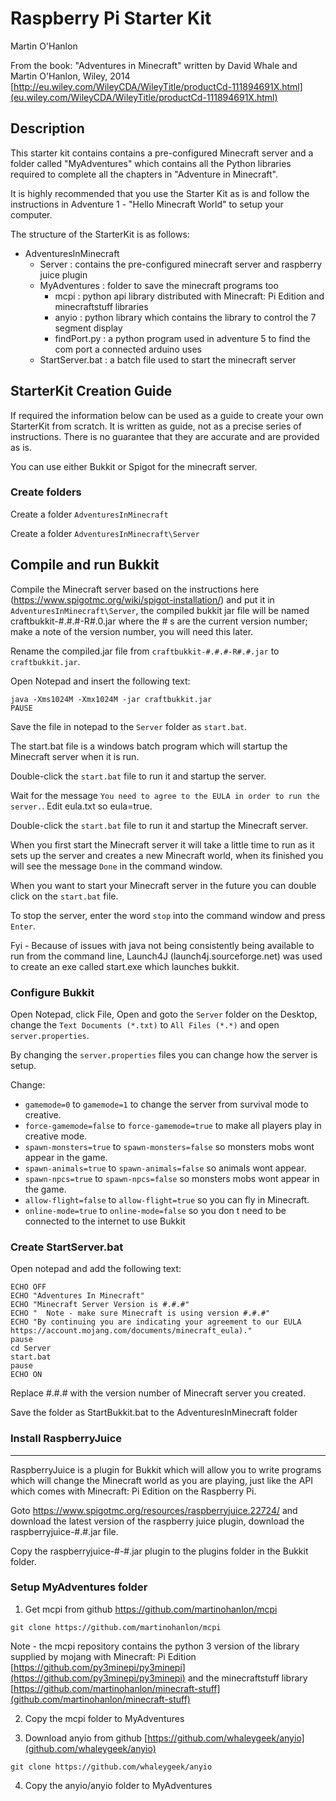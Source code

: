# Raspberry Pi Starter Kit

Martin O'Hanlon

From the book: "Adventures in Minecraft" written by David Whale and Martin O'Hanlon, Wiley, 2014
 [http://eu.wiley.com/WileyCDA/WileyTitle/productCd-111894691X.html](eu.wiley.com/WileyCDA/WileyTitle/productCd-111894691X.html)

## Description

This starter kit contains contains a pre-configured Minecraft server and a folder called "MyAdventures" which contains all the Python libraries required to complete all the chapters in "Adventure in Minecraft".

It is highly recommended that you use the Starter Kit as is and follow the instructions in Adventure 1 - "Hello Minecraft World" to setup your computer.  

The structure of the StarterKit is as follows:

* AdventuresInMinecraft
  * Server : contains the pre-configured minecraft server and raspberry juice plugin
  * MyAdventures : folder to save the minecraft programs too
    * mcpi : python api library distributed with Minecraft: Pi Edition and minecraftstuff libraries
    * anyio : python library which contains the library to control the 7 segment display
    * findPort.py : a python program used in adventure 5 to find the com port a connected arduino uses
  * StartServer.bat : a batch file used to start the minecraft server

## StarterKit Creation Guide

If required the information below can be used as a guide to create your own StarterKit from scratch.  It is written as guide, not as a precise series of instructions.  There is no guarantee that they are accurate and are provided as is.

You can use either Bukkit or Spigot for the minecraft server.

### Create folders

Create a folder `AdventuresInMinecraft`

Create a folder `AdventuresInMinecraft\Server`

Compile and run Bukkit
---------------------
Compile the Minecraft server based on the instructions here (https://www.spigotmc.org/wiki/spigot-installation/) and put it in `AdventuresInMinecraft\Server`, the compiled bukkit jar file will be named craftbukkit-#.#.#-R#.0.jar where the # s are the current version number; make a note of the version number, you will need this later.

Rename the compiled.jar file from `craftbukkit-#.#.#-R#.#.jar` to `craftbukkit.jar`.

Open Notepad and insert the following text:

```
java -Xms1024M -Xmx1024M -jar craftbukkit.jar
PAUSE
```

Save the file in notepad to the `Server` folder as `start.bat`.

The start.bat file is a windows batch program which will startup the Minecraft server when it is run.

Double-click the `start.bat` file to run it and startup the server.

Wait for the message `You need to agree to the EULA in order to run the server.`. Edit eula.txt so eula=true.

Double-click the `start.bat` file to run it and startup the Minecraft server.

When you first start the Minecraft server it will take a little time to run as it sets up the server and creates a new Minecraft world, when its finished you will see the message `Done` in the command window.

When you want to start your Minecraft server in the future you can double click on the `start.bat` file.

To stop the server, enter the word `stop` into the command window and press `Enter`.

Fyi - Because of issues with java not being consistently being available to run from the command line, Launch4J (launch4j.sourceforge.net) was used to create an exe called start.exe which launches bukkit.

### Configure Bukkit

Open Notepad, click File, Open and goto the `Server` folder on the Desktop, change the `Text Documents (*.txt)` to `All Files (*.*)` and open `server.properties`.

By changing the `server.properties` files you can change how the server is setup.

Change:
 * `gamemode=0` to `gamemode=1` to change the server from survival mode to creative.
 * `force-gamemode=false` to `force-gamemode=true` to make all players play in creative mode.
 * `spawn-monsters=true` to `spawn-monsters=false` so monsters mobs wont appear in the game.
 * `spawn-animals=true` to `spawn-animals=false` so animals wont appear.
 * `spawn-npcs=true` to `spawn-npcs=false` so monsters mobs wont appear in the game.
 * `allow-flight=false` to `allow-flight=true` so you can fly in Minecraft.
 * `online-mode=true` to `online-mode=false` so you don t need to be connected to the internet to use Bukkit

### Create StartServer.bat

Open notepad and add the following text:

```
ECHO OFF
ECHO "Adventures In Minecraft"
ECHO "Minecraft Server Version is #.#.#"
ECHO "  Note - make sure Minecraft is using version #.#.#"
ECHO "By continuing you are indicating your agreement to our EULA https://account.mojang.com/documents/minecraft_eula)."
pause
cd Server
start.bat
pause
ECHO ON
```

Replace #.#.# with the version number of Minecraft server you created.

Save the folder as StartBukkit.bat to the AdventuresInMinecraft folder

### Install RaspberryJuice
 ----------------------
RaspberryJuice is a plugin for Bukkit which will allow you to write programs which will change the Minecraft world as you are playing, just like the API which comes with Minecraft: Pi Edition on the Raspberry Pi.

Goto https://www.spigotmc.org/resources/raspberryjuice.22724/ and download the latest version of the raspberry juice plugin, download the raspberryjuice-#.#.jar file.  

Copy the raspberryjuice-#-#.jar plugin to the plugins folder in the Bukkit folder.

### Setup MyAdventures folder

1. Get mcpi from github https://github.com/martinohanlon/mcpi

```
git clone https://github.com/martinohanlon/mcpi
```

Note - the mcpi repository contains the python 3 version of the library supplied by mojang with Minecraft: Pi Edition [https://github.com/py3minepi/py3minepi](https://github.com/py3minepi/py3minepi) and the minecraftstuff library [https://github.com/martinohanlon/minecraft-stuff](github.com/martinohanlon/minecraft-stuff)

2. Copy the mcpi folder to MyAdventures

3. Download anyio from github [https://github.com/whaleygeek/anyio](github.com/whaleygeek/anyio)

```
git clone https://github.com/whaleygeek/anyio
```

4. Copy the anyio/anyio folder to MyAdventures
